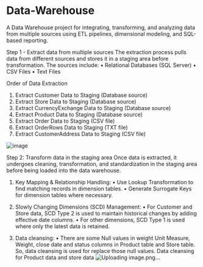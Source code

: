 # Data-Warehouse
A Data Warehouse project for integrating, transforming, and analyzing data from multiple sources using ETL pipelines, dimensional modeling, and SQL-based reporting.

Step 1 - Extract data from multiple sources 
The extraction process pulls data from different sources and stores it in a staging area 
before transformation. The sources include: 
• Relational Databases (SQL Server) 
• CSV Files 
• Text Files

Order of Data Extraction 
1. Extract Customer Data to Staging (Database source) 
2. Extract Store Data to Staging (Database source) 
3. Extract CurrencyExchange Data to Staging (Database source) 
4. Extract Product Data to Staging (Database source) 
5. Extract Order Data to Staging (CSV file) 
6. Extract OrderRows Data to Staging (TXT file) 
7. Extract CustomerAddress Data to Staging (CSV file)

![image](https://github.com/user-attachments/assets/61e3146f-4054-4a4b-ad54-57ea5f158f45)


Step 2: Transform data in the staging area 
Once data is extracted, it undergoes cleaning, transformation, and standardization in the staging 
area before being loaded into the data warehouse. 

01) Key Mapping & Relationship Handling: 
• Use Lookup Transformation to find matching records in dimension tables. 
• Generate Surrogate Keys for dimension tables where necessary.

02) Slowly Changing Dimensions (SCD) Management: 
• For Customer and Store data, SCD Type 2 is used to maintain historical changes by 
adding effective date columns. 
• For other dimensions, SCD Type 1 is used where only the latest data is retained.

03) Data cleansing: 
• There are some Null values in weight Unit Measure, Weight, close date and 
status columns in Product table and Store table. So, data cleansing is used for 
replace those null values.
Data cleansing for Product data and store data
![Uploading image.png…]()     




